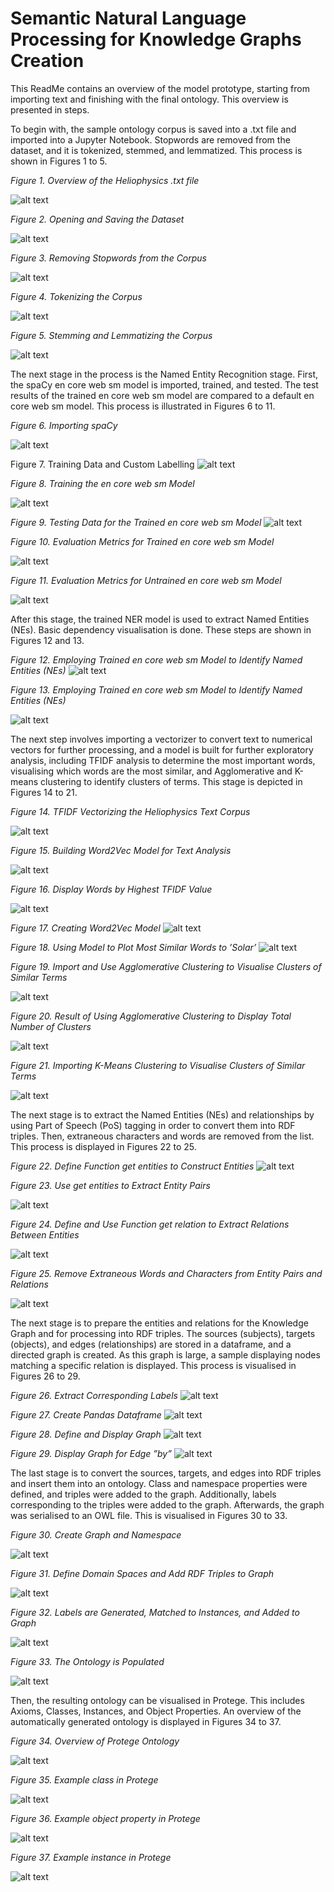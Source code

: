 # Semantic Natural Language Processing for Knowledge Graphs Creation

This ReadMe contains an overview of the model prototype, starting from importing text and finishing with the final ontology. This overview is presented in steps. 

To begin with, the sample ontology corpus is saved into a .txt file and imported into a Jupyter Notebook. Stopwords are removed from the dataset, and it is tokenized, stemmed, and lemmatized. This process is shown in Figures 1 to 5. 


<i> Figure 1. Overview of the Heliophysics .txt file </i>

![alt text](https://github.com/meganpowers1/SemanticNaturalLanguageProcessingforKnowledgeGraphsCreation/blob/main/AutOntFigures/Step0.png?raw=true)


<i>Figure 2. Opening and Saving the Dataset </i>

![alt text](https://github.com/meganpowers1/SemanticNaturalLanguageProcessingforKnowledgeGraphsCreation/blob/main/AutOntFigures/Step1.png?raw=true)


<i>Figure 3. Removing Stopwords from the Corpus</i>
  
![alt text](https://github.com/meganpowers1/SemanticNaturalLanguageProcessingforKnowledgeGraphsCreation/blob/main/AutOntFigures/Step2.png?raw=true)


<i>Figure 4. Tokenizing the Corpus</i>
  
![alt text](https://github.com/meganpowers1/SemanticNaturalLanguageProcessingforKnowledgeGraphsCreation/blob/main/AutOntFigures/Step3.png?raw=true)


<i>Figure 5. Stemming and Lemmatizing the Corpus</i>

![alt text](https://github.com/meganpowers1/SemanticNaturalLanguageProcessingforKnowledgeGraphsCreation/blob/main/AutOntFigures/Step4.png?raw=true)


The next stage in the process is the Named Entity Recognition stage. First, the spaCy en core web sm model is imported, trained, and tested. The test results of the trained en core web sm model are compared to a default en core web sm model. This process is illustrated in Figures 6 to 11. 


<i>Figure 6. Importing spaCy</i>

![alt text](https://github.com/meganpowers1/SemanticNaturalLanguageProcessingforKnowledgeGraphsCreation/blob/main/AutOntFigures/Step5.png?raw=true)


Figure 7. Training Data and Custom Labelling
![alt text](https://github.com/meganpowers1/SemanticNaturalLanguageProcessingforKnowledgeGraphsCreation/blob/main/AutOntFigures/Step6.png?raw=true)


<i>Figure 8. Training the en core web sm Model</i>

![alt text](https://github.com/meganpowers1/SemanticNaturalLanguageProcessingforKnowledgeGraphsCreation/blob/main/AutOntFigures/Step7.png?raw=true)


<i>Figure 9. Testing Data for the Trained en core web sm Model</i>
![alt text](https://github.com/meganpowers1/SemanticNaturalLanguageProcessingforKnowledgeGraphsCreation/blob/main/AutOntFigures/Step8.png?raw=true)


<i>Figure 10. Evaluation Metrics for Trained en core web sm Model</i>

![alt text](https://github.com/meganpowers1/SemanticNaturalLanguageProcessingforKnowledgeGraphsCreation/blob/main/AutOntFigures/Step9.png?raw=true)


<i>Figure 11. Evaluation Metrics for Untrained en core web sm Model</i>

![alt text](https://github.com/meganpowers1/SemanticNaturalLanguageProcessingforKnowledgeGraphsCreation/blob/main/AutOntFigures/Step10.png?raw=true)


After this stage, the trained NER model is used to extract Named Entities (NEs). Basic dependency visualisation is done. These steps are shown in Figures 12 and 13. 


<i> Figure 12. Employing Trained en core web sm Model to Identify Named Entities (NEs) </i>
![alt text](https://github.com/meganpowers1/SemanticNaturalLanguageProcessingforKnowledgeGraphsCreation/blob/main/AutOntFigures/Step11.png?raw=true)


<i>Figure 13. Employing Trained en core web sm Model to Identify Named Entities (NEs)</i>

![alt text](https://github.com/meganpowers1/SemanticNaturalLanguageProcessingforKnowledgeGraphsCreation/blob/main/AutOntFigures/Step12.png?raw=true)


The next step involves importing a vectorizer to convert text to numerical vectors for further processing, and a model is built for further exploratory analysis, including TFIDF analysis to determine the most important words, visualising which words are the most similar, and Agglomerative and K-means clustering to identify clusters of terms. This stage is depicted in Figures 14 to 21.

<i>Figure 14. TFIDF Vectorizing the Heliophysics Text Corpus</i>
  
![alt text](https://github.com/meganpowers1/SemanticNaturalLanguageProcessingforKnowledgeGraphsCreation/blob/main/AutOntFigures/Step13.png?raw=true)


<i>Figure 15. Building Word2Vec Model for Text Analysis</i>

![alt text](https://github.com/meganpowers1/SemanticNaturalLanguageProcessingforKnowledgeGraphsCreation/blob/main/AutOntFigures/Step14.png?raw=true)


<i>Figure 16. Display Words by Highest TFIDF Value</i>
  
![alt text](https://github.com/meganpowers1/SemanticNaturalLanguageProcessingforKnowledgeGraphsCreation/blob/main/AutOntFigures/Step15.png?raw=true)


<i>Figure 17. Creating Word2Vec Model</i>
![alt text](https://github.com/meganpowers1/SemanticNaturalLanguageProcessingforKnowledgeGraphsCreation/blob/main/AutOntFigures/Step16.png?raw=true)


<i>Figure 18. Using Model to Plot Most Similar Words to ’Solar’</i>
![alt text](https://github.com/meganpowers1/SemanticNaturalLanguageProcessingforKnowledgeGraphsCreation/blob/main/AutOntFigures/Step17.png?raw=true)


<i>Figure 19. Import and Use Agglomerative Clustering to Visualise Clusters of Similar Terms</i>

![alt text](https://github.com/meganpowers1/SemanticNaturalLanguageProcessingforKnowledgeGraphsCreation/blob/main/AutOntFigures/Step18.png?raw=true)


<i>Figure 20. Result of Using Agglomerative Clustering to Display Total Number of Clusters</i>

![alt text](https://github.com/meganpowers1/SemanticNaturalLanguageProcessingforKnowledgeGraphsCreation/blob/main/AutOntFigures/Step19.png?raw=true)


<i>Figure 21. Importing K-Means Clustering to Visualise Clusters of Similar Terms</i>
  
![alt text](https://github.com/meganpowers1/SemanticNaturalLanguageProcessingforKnowledgeGraphsCreation/blob/main/AutOntFigures/Step20.png?raw=true)


The next stage is to extract the Named Entities (NEs) and relationships by using Part of Speech (PoS) tagging in order to convert them into RDF triples. Then, extraneous characters and words are removed from the list. This process is displayed in Figures 22 to 25. 


<i>Figure 22. Define Function get entities to Construct Entities</i>
![alt text](https://github.com/meganpowers1/SemanticNaturalLanguageProcessingforKnowledgeGraphsCreation/blob/main/AutOntFigures/Step21.png?raw=true)


<i>Figure 23. Use get entities to Extract Entity Pairs</i>

![alt text](https://github.com/meganpowers1/SemanticNaturalLanguageProcessingforKnowledgeGraphsCreation/blob/main/AutOntFigures/Step22.png?raw=true)


<i>Figure 24. Define and Use Function get relation to Extract Relations Between Entities</i>
  
![alt text](https://github.com/meganpowers1/SemanticNaturalLanguageProcessingforKnowledgeGraphsCreation/blob/main/AutOntFigures/Step23.png?raw=true)


<i>Figure 25. Remove Extraneous Words and Characters from Entity Pairs and Relations</i>
  
![alt text](https://github.com/meganpowers1/SemanticNaturalLanguageProcessingforKnowledgeGraphsCreation/blob/main/AutOntFigures/Step24.png?raw=true)


The next stage is to prepare the entities and relations for the Knowledge Graph and for processing into RDF triples. The sources (subjects), targets (objects), and edges (relationships) are stored in a dataframe, and a directed graph is created. As this graph is large, a sample displaying nodes matching a specific relation is displayed. This process is visualised in Figures 26 to 29. 


<i>Figure 26. Extract Corresponding Labels</i>
![alt text](https://github.com/meganpowers1/SemanticNaturalLanguageProcessingforKnowledgeGraphsCreation/blob/main/AutOntFigures/Step25.png?raw=true)


<i>Figure 27. Create Pandas Dataframe</i>
![alt text](https://github.com/meganpowers1/SemanticNaturalLanguageProcessingforKnowledgeGraphsCreation/blob/main/AutOntFigures/Step26.png?raw=true)


<i>Figure 28. Define and Display Graph</i>
![alt text](https://github.com/meganpowers1/SemanticNaturalLanguageProcessingforKnowledgeGraphsCreation/blob/main/AutOntFigures/Step27.png?raw=true)


<i>Figure 29. Display Graph for Edge ”by”</i>
![alt text](https://github.com/meganpowers1/SemanticNaturalLanguageProcessingforKnowledgeGraphsCreation/blob/main/AutOntFigures/Step28.png?raw=true)


The last stage is to convert the sources, targets, and edges into RDF triples and insert them into an ontology. Class and namespace properties were defined, and triples were added to the graph. Additionally, labels corresponding to the triples were added to the graph. Afterwards, the graph was serialised to an OWL file. This is visualised in Figures 30 to 33. 


<i>Figure 30. Create Graph and Namespace</i>

![alt text](https://github.com/meganpowers1/SemanticNaturalLanguageProcessingforKnowledgeGraphsCreation/blob/main/AutOntFigures/Step29.png?raw=true)


<i>Figure 31. Define Domain Spaces and Add RDF Triples to Graph</i>

![alt text](https://github.com/meganpowers1/SemanticNaturalLanguageProcessingforKnowledgeGraphsCreation/blob/main/AutOntFigures/Step30.png?raw=true)


<i>Figure 32. Labels are Generated, Matched to Instances, and Added to Graph</i>

![alt text](https://github.com/meganpowers1/SemanticNaturalLanguageProcessingforKnowledgeGraphsCreation/blob/main/AutOntFigures/Step31.png?raw=true)


<i>Figure 33. The Ontology is Populated</i>

![alt text](https://github.com/meganpowers1/SemanticNaturalLanguageProcessingforKnowledgeGraphsCreation/blob/main/AutOntFigures/Step32.png?raw=true)


Then, the resulting ontology can be visualised in Protege. This includes Axioms, Classes, Instances, and Object Properties. An overview of the automatically generated ontology is displayed in Figures 34 to 37.


<i>Figure 34. Overview of Protege Ontology</i>

![alt text](https://github.com/meganpowers1/SemanticNaturalLanguageProcessingforKnowledgeGraphsCreation/blob/main/AutOntFigures/Step28.png?raw=true)


<i>Figure 35. Example class in Protege</i>

![alt text](https://github.com/meganpowers1/SemanticNaturalLanguageProcessingforKnowledgeGraphsCreation/blob/main/AutOntFigures/Step29.png?raw=true)


<i>Figure 36. Example object property in Protege</i>

![alt text](https://github.com/meganpowers1/SemanticNaturalLanguageProcessingforKnowledgeGraphsCreation/blob/main/AutOntFigures/Step30.png?raw=true)


<i>Figure 37. Example instance in Protege</i>

![alt text](https://github.com/meganpowers1/SemanticNaturalLanguageProcessingforKnowledgeGraphsCreation/blob/main/AutOntFigures/Step31.png?raw=true)



